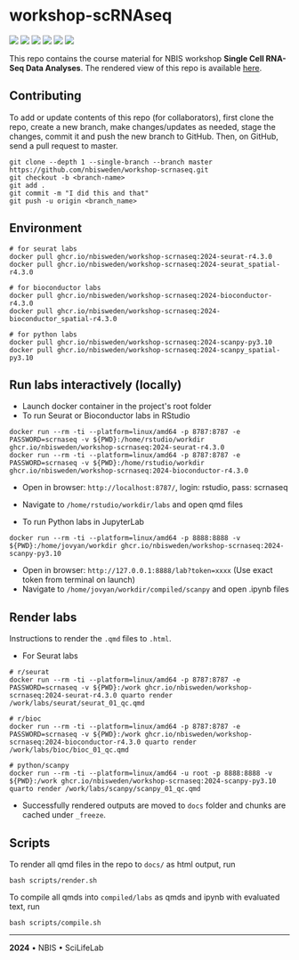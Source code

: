 # workshop-scRNAseq

![](https://github.com/NBISweden/workshop-scRNAseq/actions/workflows/docker-publish-seurat.yaml/badge.svg) ![](https://github.com/NBISweden/workshop-scRNAseq/actions/workflows/docker-publish-bioconductor.yaml/badge.svg) ![](https://github.com/NBISweden/workshop-scRNAseq/actions/workflows/docker-publish-scanpy.yaml/badge.svg) ![](https://github.com/NBISweden/workshop-scRNAseq/actions/workflows/docker-publish-seurat-spatial.yaml/badge.svg) ![](https://github.com/NBISweden/workshop-scRNAseq/actions/workflows/docker-publish-bioconductor-spatial.yaml/badge.svg) ![](https://github.com/NBISweden/workshop-scRNAseq/actions/workflows/docker-publish-scanpy-spatial.yaml/badge.svg)

This repo contains the course material for NBIS workshop **Single Cell RNA-Seq Data Analyses**. The rendered view of this repo is available [here](https://nbisweden.github.io/workshop-scrnaseq/).

## Contributing

To add or update contents of this repo (for collaborators), first clone the repo, create a new branch, make changes/updates as needed, stage the changes, commit it and push the new branch to GitHub. Then, on GitHub, send a pull request to master.

```
git clone --depth 1 --single-branch --branch master https://github.com/nbisweden/workshop-scrnaseq.git
git checkout -b <branch-name>
git add .
git commit -m "I did this and that"
git push -u origin <branch_name>
```

## Environment

```
# for seurat labs
docker pull ghcr.io/nbisweden/workshop-scrnaseq:2024-seurat-r4.3.0
docker pull ghcr.io/nbisweden/workshop-scrnaseq:2024-seurat_spatial-r4.3.0

# for bioconductor labs
docker pull ghcr.io/nbisweden/workshop-scrnaseq:2024-bioconductor-r4.3.0
docker pull ghcr.io/nbisweden/workshop-scrnaseq:2024-bioconductor_spatial-r4.3.0

# for python labs
docker pull ghcr.io/nbisweden/workshop-scrnaseq:2024-scanpy-py3.10
docker pull ghcr.io/nbisweden/workshop-scrnaseq:2024-scanpy_spatial-py3.10
```

## Run labs interactively (locally)

- Launch docker container in the project's root folder
- To run Seurat or Bioconductor labs in RStudio

```
docker run --rm -ti --platform=linux/amd64 -p 8787:8787 -e PASSWORD=scrnaseq -v ${PWD}:/home/rstudio/workdir ghcr.io/nbisweden/workshop-scrnaseq:2024-seurat-r4.3.0
docker run --rm -ti --platform=linux/amd64 -p 8787:8787 -e PASSWORD=scrnaseq -v ${PWD}:/home/rstudio/workdir ghcr.io/nbisweden/workshop-scrnaseq:2024-bioconductor-r4.3.0
```

- Open in browser: `http://localhost:8787/`, login: rstudio, pass: scrnaseq
- Navigate to `/home/rstudio/workdir/labs` and open qmd files

- To run Python labs in JupyterLab

```
docker run --rm -ti --platform=linux/amd64 -p 8888:8888 -v ${PWD}:/home/jovyan/workdir ghcr.io/nbisweden/workshop-scrnaseq:2024-scanpy-py3.10
```

- Open in browser: `http://127.0.0.1:8888/lab?token=xxxx` (Use exact token from terminal on launch)
- Navigate to `/home/jovyan/workdir/compiled/scanpy` and open .ipynb files

## Render labs

Instructions to render the `.qmd` files to `.html`.

- For Seurat labs

```
# r/seurat
docker run --rm -ti --platform=linux/amd64 -p 8787:8787 -e PASSWORD=scrnaseq -v ${PWD}:/work ghcr.io/nbisweden/workshop-scrnaseq:2024-seurat-r4.3.0 quarto render /work/labs/seurat/seurat_01_qc.qmd

# r/bioc
docker run --rm -ti --platform=linux/amd64 -p 8787:8787 -e PASSWORD=scrnaseq -v ${PWD}:/work ghcr.io/nbisweden/workshop-scrnaseq:2024-bioconductor-r4.3.0 quarto render /work/labs/bioc/bioc_01_qc.qmd

# python/scanpy
docker run --rm -ti --platform=linux/amd64 -u root -p 8888:8888 -v ${PWD}:/work ghcr.io/nbisweden/workshop-scrnaseq:2024-scanpy-py3.10 quarto render /work/labs/scanpy/scanpy_01_qc.qmd
```

- Successfully rendered outputs are moved to `docs` folder and chunks are cached under `_freeze`.

## Scripts

To render all qmd files in the repo to `docs/` as html output, run

```
bash scripts/render.sh
```

To compile all qmds into `compiled/labs` as qmds and ipynb with evaluated text, run

```
bash scripts/compile.sh
```

---

**2024** • NBIS • SciLifeLab
